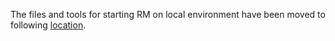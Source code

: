The files and tools for starting RM on local environment have been moved to following [location](https://github.com/Azure/remote-monitoring-services-dotnet/tree/master/scripts/local).
